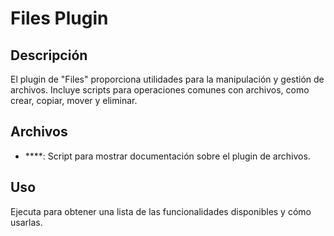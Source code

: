 # Files Plugin

## Descripción
El plugin de "Files" proporciona utilidades para la manipulación y gestión de archivos. Incluye scripts para operaciones comunes con archivos, como crear, copiar, mover y eliminar.

## Archivos
- ****: Script para mostrar documentación sobre el plugin de archivos.

## Uso
Ejecuta  para obtener una lista de las funcionalidades disponibles y cómo usarlas.
